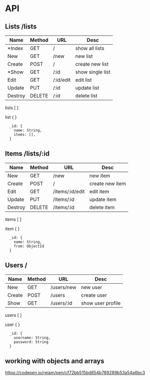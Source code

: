 # API
## Lists /lists
Name    | Method  | URL         | Desc 
---     |---      |---          |---
*Index  | GET     | /           | show all lists
New     | GET     | /new        | new list
Create  | POST    | /           | create new list
*Show   | GET     | /:id        | show single list
Edit    | GET     | /:id/edit   | edit list
Update  | PUT     | /:id        | update list
Destroy | DELETE  | /:id        | delete list

lists [ ]

list { }
```
  _id: {
    name: String,
    items: [],
  }
```

## Items /lists/:id
Name    | Method      | URL         | Desc
---     |---          |---          |---
New     | GET         | /new        | new item
Create  | POST        | /           | create new item
Edit    | GET         | /items/:id/edit | edit item
Update  | PUT         | /items/:id  | update item
Destroy | DELETE      | /items/:id  | delete item

items [ ]

item { }
```
  _id: {
    name: String,
    from: ObjectId
  }
```

## Users /
Name      | Method      | URL         | Desc
---       |---          |---          |---
New       | GET         | /users/new  | new user  
Create    | POST        | /users      | create user  
Show      | GET         | /users/:id  | show user profile

users [ ]

user { }
```
  _id: {
    username: String,
    password: String
  }
```

## working with objects and arrays
https://codepen.io/rejam/pen/cf72bb515bd854b789289b53a54a6bc3